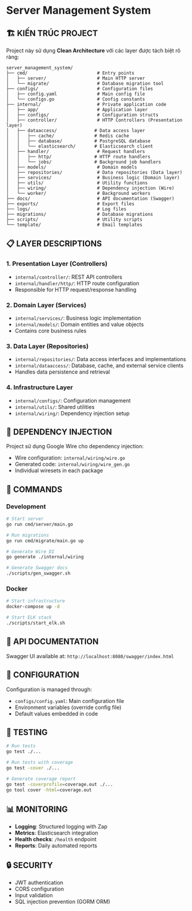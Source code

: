 # Server Management System

## 🏗️ **KIẾN TRÚC PROJECT**

Project này sử dụng **Clean Architecture** với các layer được tách biệt rõ ràng:

```
server_management_system/
├── cmd/                          # Entry points
│   ├── server/                   # Main HTTP server
│   └── migrate/                  # Database migration tool
├── configs/                      # Configuration files
│   ├── config.yaml               # Main config file
│   └── configs.go                # Config constants
├── internal/                     # Private application code
│   ├── app/                      # Application layer
│   ├── configs/                  # Configuration structs
│   ├── controller/               # HTTP Controllers (Presentation layer)
│   ├── dataaccess/              # Data access layer
│   │   ├── cache/               # Redis cache
│   │   ├── database/            # PostgreSQL database
│   │   └── elasticsearch/       # Elasticsearch client
│   ├── handler/                  # Request handlers
│   │   ├── http/                # HTTP route handlers
│   │   └── jobs/                # Background job handlers
│   ├── models/                   # Domain models
│   ├── repositories/             # Data repositories (Data layer)
│   ├── services/                 # Business logic (Domain layer)
│   ├── utils/                    # Utility functions
│   ├── wiring/                   # Dependency injection (Wire)
│   └── worker/                   # Background workers
├── docs/                         # API documentation (Swagger)
├── exports/                      # Export files
├── logs/                         # Log files
├── migrations/                   # Database migrations
├── scripts/                      # Utility scripts
└── template/                     # Email templates
```

## 📋 **LAYER DESCRIPTIONS**

### **1. Presentation Layer (Controllers)**
- `internal/controller/`: REST API controllers
- `internal/handler/http/`: HTTP route configuration
- Responsible for HTTP request/response handling

### **2. Domain Layer (Services)**
- `internal/services/`: Business logic implementation
- `internal/models/`: Domain entities and value objects
- Contains core business rules

### **3. Data Layer (Repositories)**
- `internal/repositories/`: Data access interfaces and implementations
- `internal/dataaccess/`: Database, cache, and external service clients
- Handles data persistence and retrieval

### **4. Infrastructure Layer**
- `internal/configs/`: Configuration management
- `internal/utils/`: Shared utilities
- `internal/wiring/`: Dependency injection setup

## 🔧 **DEPENDENCY INJECTION**

Project sử dụng Google Wire cho dependency injection:
- Wire configuration: `internal/wiring/wire.go`
- Generated code: `internal/wiring/wire_gen.go`
- Individual wiresets in each package

## 🚀 **COMMANDS**

### Development
```bash
# Start server
go run cmd/server/main.go

# Run migrations
go run cmd/migrate/main.go up

# Generate Wire DI
go generate ./internal/wiring

# Generate Swagger docs
./scripts/gen_swagger.sh
```

### Docker
```bash
# Start infrastructure
docker-compose up -d

# Start ELK stack
./scripts/start_elk.sh
```

## 📝 **API DOCUMENTATION**

Swagger UI available at: `http://localhost:8080/swagger/index.html`

## 🔧 **CONFIGURATION**

Configuration is managed through:
- `configs/config.yaml`: Main configuration file
- Environment variables (override config file)
- Default values embedded in code

## 🧪 **TESTING**

```bash
# Run tests
go test ./...

# Run tests with coverage
go test -cover ./...

# Generate coverage report
go test -coverprofile=coverage.out ./...
go tool cover -html=coverage.out
```

## 📊 **MONITORING**

- **Logging**: Structured logging with Zap
- **Metrics**: Elasticsearch integration
- **Health checks**: `/health` endpoint
- **Reports**: Daily automated reports

## 🔒 **SECURITY**

- JWT authentication
- CORS configuration
- Input validation
- SQL injection prevention (GORM ORM)
